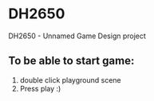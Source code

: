 # DH2650
DH2650 - Unnamed Game Design project

## To be able to start game:
1. double click playground scene
2. Press play :)
